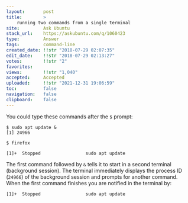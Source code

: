 ```yaml
---
layout:       post
title:        >
    running two commands from a single terminal
site:         Ask Ubuntu
stack_url:    https://askubuntu.com/q/1060423
type:         Answer
tags:         command-line
created_date: !!str "2018-07-29 02:07:35"
edit_date:    !!str "2018-07-29 02:13:27"
votes:        !!str "2"
favorites:    
views:        !!str "1,040"
accepted:     Accepted
uploaded:     !!str "2021-12-31 19:06:59"
toc:          false
navigation:   false
clipboard:    false
---
```


You could type these commands after the `$` prompt:

``` 
$ sudo apt update &
[1] 24966

```

``` 
$ firefox

```

``` 
[1]+  Stopped                 sudo apt update

```


The first command followed by `&` tells it to start in a second terminal (background session). The terminal immediately displays the process ID (`24966`) of the background session and prompts for another command. When the first command finishes you are notified in the terminal by:

``` 
[1]+  Stopped                 sudo apt update

```
